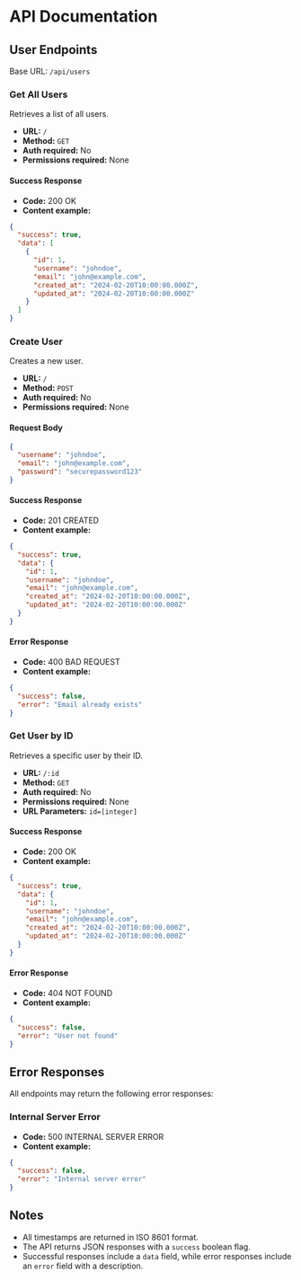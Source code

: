 # API Documentation

## User Endpoints

Base URL: `/api/users`

### Get All Users

Retrieves a list of all users.

- **URL:** `/`
- **Method:** `GET`
- **Auth required:** No
- **Permissions required:** None

#### Success Response

- **Code:** 200 OK
- **Content example:**

```json
{
  "success": true,
  "data": [
    {
      "id": 1,
      "username": "johndoe",
      "email": "john@example.com",
      "created_at": "2024-02-20T10:00:00.000Z",
      "updated_at": "2024-02-20T10:00:00.000Z"
    }
  ]
}
```

### Create User

Creates a new user.

- **URL:** `/`
- **Method:** `POST`
- **Auth required:** No
- **Permissions required:** None

#### Request Body

```json
{
  "username": "johndoe",
  "email": "john@example.com",
  "password": "securepassword123"
}
```

#### Success Response

- **Code:** 201 CREATED
- **Content example:**

```json
{
  "success": true,
  "data": {
    "id": 1,
    "username": "johndoe",
    "email": "john@example.com",
    "created_at": "2024-02-20T10:00:00.000Z",
    "updated_at": "2024-02-20T10:00:00.000Z"
  }
}
```

#### Error Response

- **Code:** 400 BAD REQUEST
- **Content example:**

```json
{
  "success": false,
  "error": "Email already exists"
}
```

### Get User by ID

Retrieves a specific user by their ID.

- **URL:** `/:id`
- **Method:** `GET`
- **Auth required:** No
- **Permissions required:** None
- **URL Parameters:** `id=[integer]`

#### Success Response

- **Code:** 200 OK
- **Content example:**

```json
{
  "success": true,
  "data": {
    "id": 1,
    "username": "johndoe",
    "email": "john@example.com",
    "created_at": "2024-02-20T10:00:00.000Z",
    "updated_at": "2024-02-20T10:00:00.000Z"
  }
}
```

#### Error Response

- **Code:** 404 NOT FOUND
- **Content example:**

```json
{
  "success": false,
  "error": "User not found"
}
```

## Error Responses

All endpoints may return the following error responses:

### Internal Server Error

- **Code:** 500 INTERNAL SERVER ERROR
- **Content example:**

```json
{
  "success": false,
  "error": "Internal server error"
}
```

## Notes

- All timestamps are returned in ISO 8601 format.
- The API returns JSON responses with a `success` boolean flag.
- Successful responses include a `data` field, while error responses include an `error` field with a description.